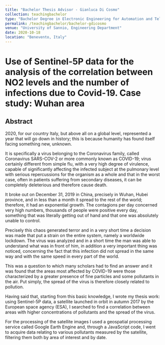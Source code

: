 ```yaml
---
title: "Bachelor Thesis Advisor - Gianluca Di Cosmo"
collection: teachingbachelor
type: "Bachelor Degree in Electronic Engineering for Automation and Telecommunications"
permalink: /teachingbachelor/bachelor-gdicosmo
venue: "University of Sannio, Engineering Department"
date: 2020-10-18
location: "Benevento, Italy"
---
```


# Use of Sentinel-5P data for the analysis of the correlation between NO2 levels and the number of infections due to Covid-19. Case study: Wuhan area

## Abstract

2020, for our country Italy, but above all on a global level, represented a year that will go down in history; this is because humanity has found itself facing something new, unknown.

It is specifically a virus belonging to the Coronavirus family, called Coronavirus SARS-COV-2 or more commonly known as COVID-19; virus certainly different from simple flu, with a very high degree of virulence, capable of significantly affecting the infected subject at the pulmonary level with serious repercussions for the organism as a whole and that in the worst case, often in patients suffering from secondary diseases, it can be completely deleterious and therefore cause death.

It broke out on December 31, 2019 in China, precisely in Wuhan, Hubei province, and in less than a month it spread to the rest of the world; therefore, it had an exponential growth. The contagions per day concerned very high numbers, thousands of people were positive every day, something that was literally getting out of hand and that one was absolutely unable to control.

Precisely this chaos generated terror and in a very short time a decision was made that put a strain on the entire system, namely a worldwide lockdown. The virus was analyzed and in a short time the man was able to understand what was in front of him, in addition a very important thing was noticed, concerning the fact that this infection did not spread in the same way and with the same speed in every part of the world.

This was a question to which many scholars had to find an answer and it was found that the areas most affected by COVID-19 were those characterized by a greater presence of fine particles and some pollutants in the air. Put simply, the spread of the virus is therefore closely related to pollution.

Having said that, starting from this basic knowledge, I wrote my thesis work: using Sentinel-5P data, a satellite launched in orbit in autumn 2017 by the European space agency (ESA), I searched to find a correlation between areas with higher concentrations of pollutants and the spread of the virus.

For the processing of the satellite images I used a geospatial processing service called Google Earth Engine and, through a JavaScript code, I went to acquire data relating to various pollutants measured by the satellite, filtering them both by area of ​​interest and by date.